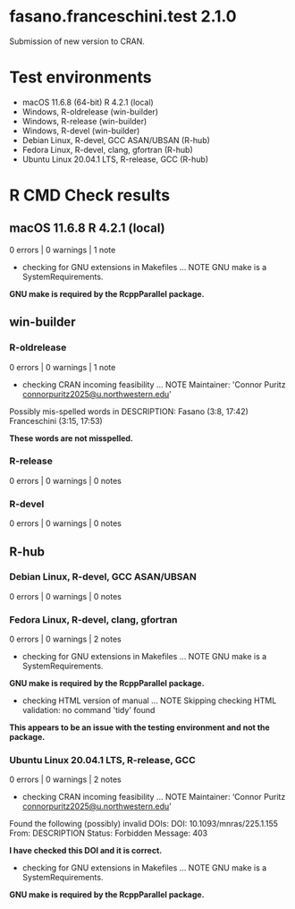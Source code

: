 # fasano.franceschini.test 2.1.0
Submission of new version to CRAN.

# Test environments
* macOS 11.6.8 (64-bit) R 4.2.1 (local)
* Windows, R-oldrelease (win-builder)
* Windows, R-release (win-builder)
* Windows, R-devel (win-builder)
* Debian Linux, R-devel, GCC ASAN/UBSAN (R-hub)
* Fedora Linux, R-devel, clang, gfortran (R-hub)
* Ubuntu Linux 20.04.1 LTS, R-release, GCC (R-hub)

# R CMD Check results
## macOS 11.6.8 R 4.2.1 (local)
0 errors | 0 warnings | 1 note
* checking for GNU extensions in Makefiles ... NOTE
GNU make is a SystemRequirements.

**GNU make is required by the RcppParallel package.**

## win-builder
### R-oldrelease
0 errors | 0 warnings | 1 note

* checking CRAN incoming feasibility ... NOTE
Maintainer: 'Connor Puritz <connorpuritz2025@u.northwestern.edu>'

Possibly mis-spelled words in DESCRIPTION:
  Fasano (3:8, 17:42)
  Franceschini (3:15, 17:53)

**These words are not misspelled.**

### R-release
0 errors | 0 warnings | 0 notes

### R-devel
0 errors | 0 warnings | 0 notes

## R-hub
### Debian Linux, R-devel, GCC ASAN/UBSAN
0 errors | 0 warnings | 0 notes

### Fedora Linux, R-devel, clang, gfortran
0 errors | 0 warnings | 2 notes

* checking for GNU extensions in Makefiles ... NOTE
GNU make is a SystemRequirements.

**GNU make is required by the RcppParallel package.**

* checking HTML version of manual ... NOTE
Skipping checking HTML validation: no command 'tidy' found

**This appears to be an issue with the testing environment and not the package.**

### Ubuntu Linux 20.04.1 LTS, R-release, GCC
0 errors | 0 warnings | 2 notes

* checking CRAN incoming feasibility ... NOTE
Maintainer: ‘Connor Puritz <connorpuritz2025@u.northwestern.edu>’

Found the following (possibly) invalid DOIs:
  DOI: 10.1093/mnras/225.1.155
    From: DESCRIPTION
    Status: Forbidden
    Message: 403

**I have checked this DOI and it is correct.**

* checking for GNU extensions in Makefiles ... NOTE
GNU make is a SystemRequirements.

**GNU make is required by the RcppParallel package.**
